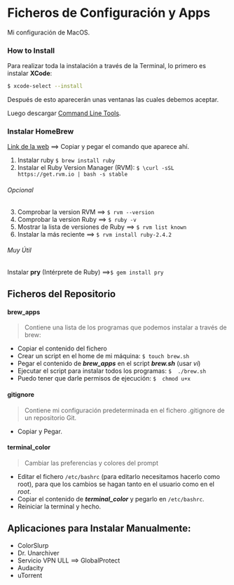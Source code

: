 # Ficheros de Configuración y Apps

Mi configuración de MacOS.

### How to Install

Para realizar toda la instalación a través de la Terminal, lo primero es instalar __XCode__:


```bash
$ xcode-select --install
```

Después de esto aparecerán unas ventanas las cuales debemos aceptar.

Luego descargar [Command Line Tools](https://developer.apple.com/downloads/more).

### Instalar HomeBrew

[Link de la web](https://brew.sh/index_es) ==> Copiar y pegar el comando que aparece ahí.

1. Instalar ruby  `$ brew install ruby`
2. Instalar el Ruby Version Manager (RVM): `$ \curl -sSL https://get.rvm.io | bash -s stable`

###### Opcional
3. Comprobar la version RVM ==> `$ rvm --version`
4. Comprobar la version Ruby ==> `$ ruby -v`
5. Mostrar la lista de versiones de Ruby ==> `$ rvm list known`
6. Instalar la más reciente ==> `$ rvm install ruby-2.4.2`


###### Muy Útil
Instalar __pry__ (Intérprete de Ruby) ==>`$ gem install pry`


## Ficheros del Repositorio

#### brew_apps

> Contiene una lista de los programas que podemos instalar a través de brew:

* Copiar el contenido del fichero
* Crear un script en el home de mi máquina: `$ touch brew.sh`
* Pegar el contenido de ***brew_apps*** en el script ***brew.sh*** (usar *vi*)
* Ejecutar el script para instalar todos los programas: `$  ./brew.sh`
* Puedo tener que darle permisos de ejecución: `$  chmod u+x`


#### gitignore

> Contiene mi configuración predeterminada en el fichero .gitignore de un repositorio Git.

* Copiar y Pegar.


#### terminal_color

> Cambiar las preferencias y colores del prompt

* Editar el fichero `/etc/bashrc` (para editarlo necesitamos hacerlo como root), para que los cambios se hagan tanto en el usuario como en el *root*.
* Copiar el contenido de ***terminal_color*** y pegarlo en `/etc/bashrc`.
* Reiniciar la terminal y hecho.


## Aplicaciones para Instalar Manualmente:

- ColorSlurp
- Dr. Unarchiver
- Servicio VPN ULL ==> GlobalProtect
- Audacity
- uTorrent
